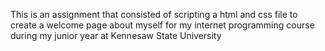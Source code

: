 This is an assignment that consisted of scripting a html and css file to create a welcome page about myself for my internet programming course during my junior year at Kennesaw State University
